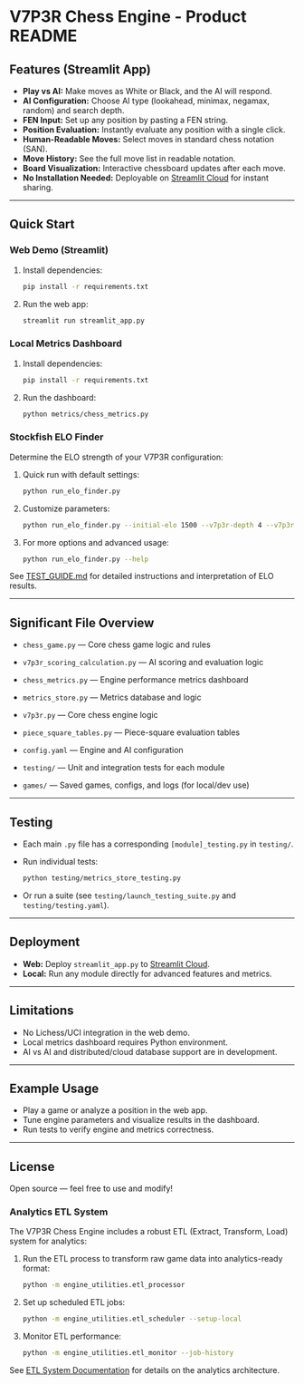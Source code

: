 # V7P3R Chess Engine - Product README

## Features (Streamlit App)

- **Play vs AI:** Make moves as White or Black, and the AI will respond.
- **AI Configuration:** Choose AI type (lookahead, minimax, negamax, random) and search depth.
- **FEN Input:** Set up any position by pasting a FEN string.
- **Position Evaluation:** Instantly evaluate any position with a single click.
- **Human-Readable Moves:** Select moves in standard chess notation (SAN).
- **Move History:** See the full move list in readable notation.
- **Board Visualization:** Interactive chessboard updates after each move.
- **No Installation Needed:** Deployable on [Streamlit Cloud](https://streamlit.io/cloud) for instant sharing.

---

## Quick Start

### Web Demo (Streamlit)

1. Install dependencies:

    ```bash
    pip install -r requirements.txt
    ```

2. Run the web app:

    ```bash
    streamlit run streamlit_app.py
    ```

### Local Metrics Dashboard

1. Install dependencies:

    ```bash
    pip install -r requirements.txt
    ```

2. Run the dashboard:

    ```bash
    python metrics/chess_metrics.py
    ```

### Stockfish ELO Finder

Determine the ELO strength of your V7P3R configuration:

1. Quick run with default settings:

   ```bash
   python run_elo_finder.py
   ```

2. Customize parameters:

   ```bash
   python run_elo_finder.py --initial-elo 1500 --v7p3r-depth 4 --v7p3r-ruleset aggressive_evaluation
   ```

3. For more options and advanced usage:

   ```bash
   python run_elo_finder.py --help
   ```

See [TEST_GUIDE.md](TEST_GUIDE.md) for detailed instructions and interpretation of ELO results.

---

## Significant File Overview

- `chess_game.py` — Core chess game logic and rules
- `v7p3r_scoring_calculation.py` — AI scoring and evaluation logic
- `chess_metrics.py` — Engine performance metrics dashboard
- `metrics_store.py` — Metrics database and logic
- `v7p3r.py` — Core chess engine logic
- `piece_square_tables.py` — Piece-square evaluation tables

- `config.yaml` — Engine and AI configuration
- `testing/` — Unit and integration tests for each module
- `games/` — Saved games, configs, and logs (for local/dev use)

---

## Testing

- Each main `.py` file has a corresponding `[module]_testing.py` in `testing/`.
- Run individual tests:

    ```bash
    python testing/metrics_store_testing.py
    ```

- Or run a suite (see `testing/launch_testing_suite.py` and `testing/testing.yaml`).

---

## Deployment

- **Web:** Deploy `streamlit_app.py` to [Streamlit Cloud](https://streamlit.io/cloud).
- **Local:** Run any module directly for advanced features and metrics.

---

## Limitations

- No Lichess/UCI integration in the web demo.
- Local metrics dashboard requires Python environment.
- AI vs AI and distributed/cloud database support are in development.

---

## Example Usage

- Play a game or analyze a position in the web app.
- Tune engine parameters and visualize results in the dashboard.
- Run tests to verify engine and metrics correctness.

---

## License

Open source — feel free to use and modify!

### Analytics ETL System

The V7P3R Chess Engine includes a robust ETL (Extract, Transform, Load) system for analytics:

1. Run the ETL process to transform raw game data into analytics-ready format:

    ```bash
    python -m engine_utilities.etl_processor
    ```

2. Set up scheduled ETL jobs:

    ```bash
    python -m engine_utilities.etl_scheduler --setup-local
    ```

3. Monitor ETL performance:

    ```bash
    python -m engine_utilities.etl_monitor --job-history
    ```

See [ETL System Documentation](docs/etl_system.md) for details on the analytics architecture.
